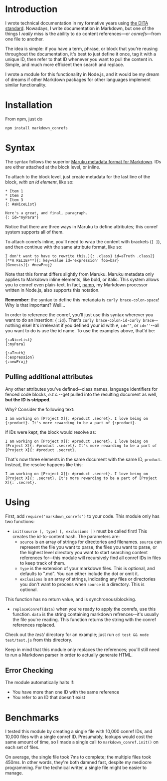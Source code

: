 # Introduction

I wrote technical documentation in my formative years using [the DITA standard](http://en.wikipedia.org/wiki/Darwin_Information_Typing_Architecture). Nowadays, I write documentation in Markdown, but one of the things I _really_ miss is the ability to do content references&mdash;or _conrefs_&mdash;from one file to another.

The idea is simple: if you have a term, phrase, or block that you're reusing throughout the documentation, it's best to just define it once, tag it with a unique ID, then refer to that ID whenever you want to pull the content in. Simple, and much more efficient then search and replace.

I wrote a module for this functionality in Node.js, and it would be my dream of dreams if other Markdown packages for other languages implement similar functionality.

# Installation

From npm, just do

    npm install markdown_conrefs

# Syntax

The syntax follows the superior [Maruku metadata format for Markdown](http://maruku.rubyforge.org/maruku.html#meta). IDs are either attached at the block level, or inline.

To attach to the block level, just create metadata for the last line of the block, _with an id element_, like so:

```
* Item 1
* Item 2
* Item 3
{: #aNiceList}

Here's a great, and final, paragraph.
{: id="myPara"}
```

Notice that there are three ways in Maruku to define attributes; this conref system supports all of them.

To attach conrefs inline, you'll need to wrap the content with brackets (`[ ]`), and then continue with the same attribute format, like so:

```
I don't want to have to rewrite this.]{: .class1 id=aTruth .class2}
[**A RELIEF**]{: key=value id='expression' foo=bar}
[Genesis]{: #newProj} 
```

Note that this format differs slightly from Maruku. Maruku metadata only applies to Markdown inline elements, like bold, or italic. This system allows you to conref even plain-text. In fact, [namp](https://github.com/gjtorikian/namp), my Markdown processor written in Node.js, also supports this notation.

**Remember**: the syntax to define this metadata is `curly brace-colon-space`! Why is that important? Well...

In order to reference the conref, you'll just use this syntax wherever you want to do an insertion: `{:id}`. That's `curly brace-colon-id-curly brace`--nothing else! It's irrelevant if you defined your id with `#`, `id=""`, or `id=''`--all you want to do is use the id name. To use the examples above, that'd be:

```
{:aNiceList}
{:myPara}

{:aTruth}
{:expression}
{:newProj}
```

## Pulling additional attributes

Any other attributes you've defined--class names, language identifiers for fenced code blocks, _e.t.c._--get pulled into the resulting document as well, **but the ID is stripped**. 

Why? Consider the following text:

```
I am working on [Project X]{: #product .secret}. I love being on {:product}. It's more rewarding to be a part of {:product}.
```

If IDs were kept, the block would resolve as:

```
I am working on [Project X]{: #product .secret}. I love being on [Project X]{: #product .secret}. It's more rewarding to be a part of [Project X]{: #product .secret}.
```

That's now three elements in the same document with the same ID, `product`. Instead, the resolve happens like this:

```
I am working on [Project X]{: #product .secret}. I love being on [Project X]{: .secret}. It's more rewarding to be a part of [Project X]{: .secret}.
```

# Using

First, add `require('markdown_conrefs')` to your code. This module only has two functions:

* `init(source [, type] [, exclusions ])` must be called first! This creates the id-to-content hash. The parameters are:
  * `source` is an array of strings for directories and filenames. `source` can represent the file you want to parse, the files you want to parse, or the highest level directory you want to start searching content references for--this module will recursively find all conref IDs in files to keep track of them.
  * `type` is the extension of your markdown files. This is optional, and defaults to ".md". You can either include the dot or omit it.
  * `exclusions` is an array of strings, indicating any files or directories you don't want to process when `source` is a directory. This is optional.

This function has no return value, and is synchronous/blocking.

* `replaceConref(data)` when you're ready to apply the conrefs, use this function. `data` is the string containing markdown refrences--it's usually the file you're reading. This function returns the string with the conref references replaced.

Check out the _test/_ directory for an example; just run `cd test && node test/test.js` from this directory.

Keep in mind that this module only replaces the references; you'll still need to run a Markdown parser in order to actually generate HTML.

## Error Checking

The module automatically halts if:

* You have more than one ID with the same reference
* You refer to an ID that doesn't exist

# Benchmarks

I tested this module by creating a single file with 10,000 conref IDs, and 10,000 files with a single conref ID. Presumably, lookups would cost the same amount of time, so I made a single call to `markdown_conref.init()` on each set of files.

On average, the single file took 7ms to complete; the multiple files took 450ms. In other words, they're both damned fast, despite my mediocre programming. For the technical writer, a single file might be easier to manage.